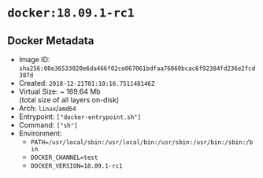 # `docker:18.09.1-rc1`

## Docker Metadata

- Image ID: `sha256:08e36533020e6da466f02ce067061bdfaa76860bcac6f92384fd236e2fcd387d`
- Created: `2018-12-21T01:10:16.751148146Z`
- Virtual Size: ~ 169.64 Mb  
  (total size of all layers on-disk)
- Arch: `linux`/`amd64`
- Entrypoint: `["docker-entrypoint.sh"]`
- Command: `["sh"]`
- Environment:
  - `PATH=/usr/local/sbin:/usr/local/bin:/usr/sbin:/usr/bin:/sbin:/bin`
  - `DOCKER_CHANNEL=test`
  - `DOCKER_VERSION=18.09.1-rc1`
